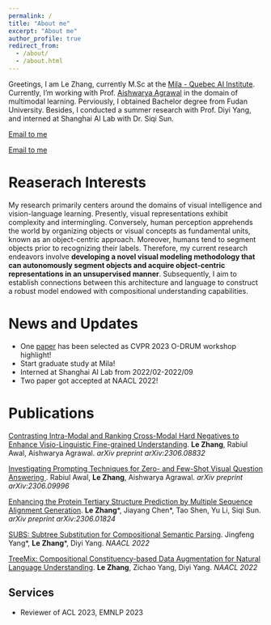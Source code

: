 ```yaml
---
permalink: /
title: "About me"
excerpt: "About me"
author_profile: true
redirect_from: 
  - /about/
  - /about.html
---
```


Greetings, I am Le Zhang, currently M.Sc at the [Mila - Quebec AI Institute](https://mila.quebec/en/person/le-zhang/).  Currently, I’m working with Prof. [Aishwarya Agrawal](https://www.iro.umontreal.ca/~agrawal/) in the domain of multimodal learning. Perviously, I obtained Bachelor degree from Fudan University. Besides, I conducted a summer research with Prof. Diyi Yang, and interned at Shanghai AI Lab with Dr. Siqi Sun.

<a href="mailto:le.zhang@mila.quebec">Email to me</a>

[Email to me](mailto:le.zhang@mila.quebec)

# Reaserach Interests

My research primarily centers around the domains of visual intelligence and vision-language learning. Presently, visual representations exhibit complexity and intermingling. Conversely, human perception apprehends the world by organizing objects or visual concepts as fundamental units, known as an object-centric approach. Moreover, humans tend to segment objects prior to recognizing their labels. Therefore, my current research endeavors involve **developing a novel visual modeling methodology that can autonomously segment objects and acquire object-centric representations in an unsupervised manner**. Subsequently, I aim to establish connections between this architecture and language to construct a robust model endowed with compositional understanding capabilities.

News and Updates
======
- One [paper](https://arxiv.org/abs/2306.08832) has been selected as CVPR 2023 O-DRUM workshop highlight!
- Start graduate study at Mila!
- Interned at Shanghai AI Lab from 2022/02-2022/09
- Two paper got accepted at NAACL 2022!

Publications
======

[Contrasting Intra-Modal and Ranking Cross-Modal Hard Negatives to Enhance Visio-Linguistic Fine-grained Understanding](https://arxiv.org/abs/2306.08832). **Le Zhang**, Rabiul Awal, Aishwarya Agrawal. *arXiv preprint arXiv:2306.08832*

[Investigating Prompting Techniques for Zero- and Few-Shot Visual Question Answering ](https://arxiv.org/abs/2306.09996). Rabiul Awal, **Le Zhang**, Aishwarya Agrawal. *arXiv preprint arXiv:2306.09996*

[Enhancing the Protein Tertiary Structure Prediction by Multiple Sequence Alignment Generation](https://arxiv.org/abs/2306.01824). **Le Zhang**\*, Jiayang Chen\*, Tao Shen, Yu Li, Siqi Sun. *arXiv preprint arXiv:2306.01824*

[SUBS: Subtree Substitution for Compositional Semantic Parsing](https://arxiv.org/abs/2205.01538). Jingfeng Yang\*, **Le Zhang**\*, Diyi Yang. *NAACL 2022*

[TreeMix: Compositional Constituency-based Data Augmentation for Natural Language Understanding](https://arxiv.org/abs/2205.06153). **Le Zhang**, Zichao Yang, Diyi Yang. *NAACL 2022*



Services
------
- Reviewer of ACL 2023, EMNLP 2023
